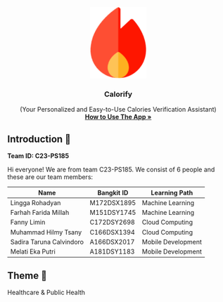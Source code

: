 <div align="center">
	<img src="calorify-logo.png" width="128" />
	<h3 align="center">Calorify</h3>
	<p align="center">
		(Your Personalized and Easy-to-Use Calories Verification Assistant)
		<br />
		<a href="#"><strong>How to Use The App »</strong></a>
	</p>
</div>

## Introduction 👋
**Team ID: C23-PS185**

Hi everyone! We are from team C23-PS185. We consist of 6 people and these are our team members:

|Name|Bangkit ID|Learning Path|
|--|--|--|
|Lingga Rohadyan|M172DSX1895|Machine Learning|
|Farhah Farida Millah|M151DSY1745|Machine Learning|
|Fanny Limin|C172DSY2698|Cloud Computing|
|Muhammad Hilmy Tsany|C166DSX1394|Cloud Computing|
|Sadira Taruna Calvindoro|A166DSX2017|Mobile Development|
|Melati Eka Putri|A181DSY1183|Mobile Development|

## Theme 🌾
Healthcare & Public Health
